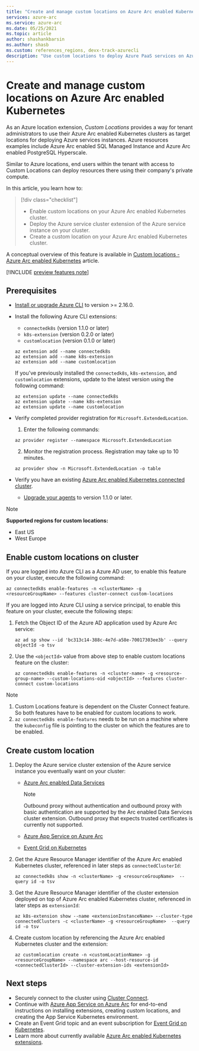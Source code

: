 ```yaml
---
title: "Create and manage custom locations on Azure Arc enabled Kubernetes"
services: azure-arc
ms.service: azure-arc
ms.date: 05/25/2021
ms.topic: article
author: shashankbarsin
ms.author: shasb
ms.custom: references_regions, devx-track-azurecli
description: "Use custom locations to deploy Azure PaaS services on Azure Arc enabled Kubernetes clusters"
---
```


# Create and manage custom locations on Azure Arc enabled Kubernetes

As an Azure location extension, *Custom Locations* provides a way for tenant administrators to use their Azure Arc enabled Kubernetes clusters as target locations for deploying Azure services instances. Azure resources examples include Azure Arc enabled SQL Managed Instance and Azure Arc enabled PostgreSQL Hyperscale.

Similar to Azure locations, end users within the tenant with access to Custom Locations can deploy resources there using their company's private compute.

In this article, you learn how to:
> [!div class="checklist"]
> * Enable custom locations on your Azure Arc enabled Kubernetes cluster.
> * Deploy the Azure service cluster extension of the Azure service instance on your cluster.
> * Create a custom location on your Azure Arc enabled Kubernetes cluster.

A conceptual overview of this feature is available in [Custom locations - Azure Arc enabled Kubernetes](conceptual-custom-locations.md) article.

[!INCLUDE [preview features note](./includes/preview/preview-callout.md)]

## Prerequisites

- [Install or upgrade Azure CLI](/cli/azure/install-azure-cli) to version >= 2.16.0.

- Install the following Azure CLI extensions:
    - `connectedk8s` (version 1.1.0 or later)
    - `k8s-extension` (version 0.2.0 or later)
    - `customlocation` (version 0.1.0 or later) 
  
    ```azurecli
    az extension add --name connectedk8s
    az extension add --name k8s-extension
    az extension add --name customlocation
    ```
    
    If you've previously installed the `connectedk8s`, `k8s-extension`, and `customlocation` extensions, update to the latest version using the following command:

    ```azurecli
    az extension update --name connectedk8s
    az extension update --name k8s-extension
    az extension update --name customlocation
    ```

- Verify completed provider registration for `Microsoft.ExtendedLocation`.
    1. Enter the following commands:
    
    ```azurecli
    az provider register --namespace Microsoft.ExtendedLocation
    ```

    2. Monitor the registration process. Registration may take up to 10 minutes.
    
    ```azurecli
    az provider show -n Microsoft.ExtendedLocation -o table
    ```

- Verify you have an existing [Azure Arc enabled Kubernetes connected cluster](quickstart-connect-cluster.md).
    - [Upgrade your agents](agent-upgrade.md#manually-upgrade-agents) to version 1.1.0 or later.

>[!NOTE]
>**Supported regions for custom locations:**
>* East US
>* West Europe

## Enable custom locations on cluster

If you are logged into Azure CLI as a Azure AD user, to enable this feature on your cluster, execute the following command:

```console
az connectedk8s enable-features -n <clusterName> -g <resourceGroupName> --features cluster-connect custom-locations
```

If you are logged into Azure CLI using a service principal, to enable this feature on your cluster, execute the following steps:

1. Fetch the Object ID of the Azure AD application used by Azure Arc service:

    ```console
    az ad sp show --id 'bc313c14-388c-4e7d-a58e-70017303ee3b' --query objectId -o tsv
    ```

1. Use the `<objectId>` value from above step to enable custom locations feature on the cluster:

    ```console
    az connectedk8s enable-features -n <cluster-name> -g <resource-group-name> --custom-locations-oid <objectId> --features cluster-connect custom-locations
    ```

> [!NOTE]
> 1. Custom Locations feature is dependent on the Cluster Connect feature. So both features have to be enabled for custom locations to work.
> 2. `az connectedk8s enable-features` needs to be run on a machine where the `kubeconfig` file is pointing to the cluster on which the features are to be enabled.

## Create custom location

1. Deploy the Azure service cluster extension of the Azure service instance you eventually want on your cluster:

    * [Azure Arc enabled Data Services](../data/create-data-controller-direct-cli.md#create-the-arc-data-services-extension)

        > [!NOTE]
        > Outbound proxy without authentication and outbound proxy with basic authentication are supported by the Arc enabled Data Services cluster extension. Outbound proxy that expects trusted certificates is currently not supported.


    * [Azure App Service on Azure Arc](../../app-service/manage-create-arc-environment.md#install-the-app-service-extension)

    * [Event Grid on Kubernetes](../../event-grid/kubernetes/install-k8s-extension.md)

1. Get the Azure Resource Manager identifier of the Azure Arc enabled Kubernetes cluster, referenced in later steps as `connectedClusterId`:

    ```azurecli
    az connectedk8s show -n <clusterName> -g <resourceGroupName>  --query id -o tsv
    ```

1. Get the Azure Resource Manager identifier of the cluster extension deployed on top of Azure Arc enabled Kubernetes cluster, referenced in later steps as `extensionId`:

    ```azurecli
    az k8s-extension show --name <extensionInstanceName> --cluster-type connectedClusters -c <clusterName> -g <resourceGroupName>  --query id -o tsv
    ```

1. Create custom location by referencing the Azure Arc enabled Kubernetes cluster and the extension:

    ```azurecli
    az customlocation create -n <customLocationName> -g <resourceGroupName> --namespace arc --host-resource-id <connectedClusterId> --cluster-extension-ids <extensionId>
    ```

## Next steps

- Securely connect to the cluster using [Cluster Connect](cluster-connect.md).
- Continue with [Azure App Service on Azure Arc](../../app-service/overview-arc-integration.md) for end-to-end instructions on installing extensions, creating custom locations, and creating the App Service Kubernetes environment. 
- Create an Event Grid topic and an event subscription for [Event Grid on Kubernetes](../../event-grid/kubernetes/overview.md).
- Learn more about currently available [Azure Arc enabled Kubernetes extensions](extensions.md#currently-available-extensions).